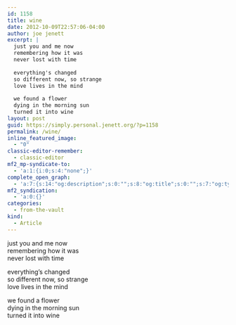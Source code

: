 ```yaml
---
id: 1158
title: wine
date: 2012-10-09T22:57:06-04:00
author: joe jenett
excerpt: |
  just you and me now
  remembering how it was
  never lost with time
  
  everything's changed
  so different now, so strange
  love lives in the mind
  
  we found a flower
  dying in the morning sun
  turned it into wine
layout: post
guid: https://simply.personal.jenett.org/?p=1158
permalink: /wine/
inline_featured_image:
  - "0"
classic-editor-remember:
  - classic-editor
mf2_mp-syndicate-to:
  - 'a:1:{i:0;s:4:"none";}'
complete_open_graph:
  - 'a:7:{s:14:"og:description";s:0:"";s:8:"og:title";s:0:"";s:7:"og:type";s:0:"";s:12:"twitter:card";s:7:"summary";s:15:"twitter:creator";s:0:"";s:19:"twitter:description";s:0:"";s:8:"og:image";s:0:"";}'
mf2_syndication:
  - 'a:0:{}'
categories:
  - from-the-vault
kind:
  - Article
---
```

just you and me now  
remembering how it was  
never lost with time

everything’s changed  
so different now, so strange  
love lives in the mind

we found a flower  
dying in the morning sun  
turned it into wine
